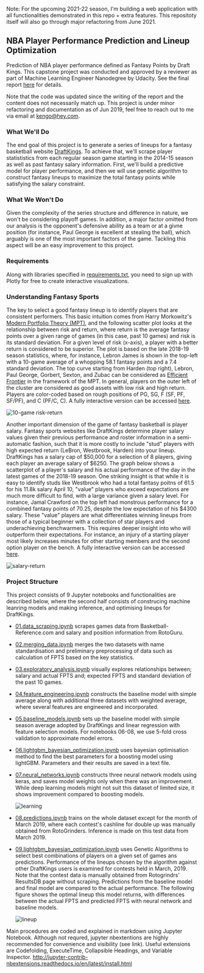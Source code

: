 
Note: For the upcoming 2021-22 season, I'm building a web application with all functionalities demonstrated in this repo + extra features. This repositoty itself will also go through major refactoring from June 2021.

## NBA Player Performance Prediction and Lineup Optimization

Prediction of NBA player performance defined as Fantasy Points by Draft Kings. This capstone project was conducted and approved by a reviewer as part of Machine Learning Engineer Nanodegree by Udacity. See the final report [here](https://github.com/KengoA/fantasy-basketball/blob/master/report.pdf) for details.

Note that the code was updated since the writing of the report and the content does not necessarily match up. This project is under minor refactoring and documentation as of Jun 2019, feel free to reach out to me via email at kengo@hey.com.

### What We'll Do

The end goal of this project is to generate a series of lineups for a fantasy basketball website [DraftKings](https://www.draftkings.com/). To achieve that, we'll scrape player statististics from each regular season game starting in the 2014-15 season as well as past fantasy salary information. First, we'll build a predictive model for player performance, and then we will use genetic algorithm to construct fantasy lineups to maximize the total fantasy points while satisfying the salary constraint.

### What We Won't Do

Given the complexity of the series structure and difference in nature, we won't be considering playoff games. In addition, a major factor omitted from our analysis is the opponent's defensive ability as a team or at a givne position (for instance, Paul George is excellent at stealing the ball), which arguably is one of the most important factors of the game. Tackling this aspect will be an easy improvement to this project.

### Requirements

Along with libraries specified in [requirements.txt](requirements.txt), you need to sign up with Plotly for free to create interactive visualizations.

### Understanding Fantasy Sports

The key to select a good fantasy lineup is to identify players that are consistent performers. This basic intuition comes from Harry Morkowitz's [Modern Portfolio Theory (MPT)](https://www.investopedia.com/terms/m/modernportfoliotheory.asp), and the following scatter plot looks at the relationship between risk and return, where return is the average fantasy points over a given range of games (in this case, past 10 games) and risk is its standard deviation. For a given level of risk (x-axis), a player with a better return is considered to be superior. The plot is based on the late 2018-19 season statistics, where, for instance, Lebron James is shown in the top-left with a 10-game average of a whopping 58.1 fantasy points and a 7.4 standard deviation. The top curve starting from Harden (top right), Lebron, Paul George, Gorbert, Sexton, and Zubac can be considered as [Efficient Frontier](https://www.investopedia.com/terms/e/efficientfrontier.asp) in the framework of the MPT. In general, players on the outer left of the cluster are considered as good assets with low risk and high return. Players are color-coded based on rough positions of PG, SG, F (SF, PF, SF/PF), and C (PF/C, C). A fully interactive version can be accessed [here](https://plot.ly/~KengoA/12/_10-game-risk-return-relationship/#/).

![10-game risk-return](assets/risk_return.gif)

Another important dimension of the game of fantasy basketball is player salary. Fantasy sports websites like DraftKings determine player salary values given their previous performance and roster information in a semi-automatic fashion, such that it is more costly to include "stud" players with high expected return (LeBron, Westbrook, Harden) into your lineup. DraftKings has a salary cap of $50,000 for a selection of 8 players, giving each player an average salary of $6250. The graph below shows a scatterplot of a player's salary and his actual performance of the day in the latest games of the 2018-19 season. One striking insight is that while it is easy to identify studs like Westbrook who had a total fantasy poitns of 61.5 for his 11.8k salary April 10, "value" players who exceed expectations are much more difficult to find, with a large variance given a salary level. For instance, Jamal Crawford on the top left had monstrous performance for a combined fantasy points of 70.25, despite the low expectation of his \$4300 salary. These "value" players are what differentiates winning lineups from those of a typical beginner with a collection of star players and underachieving benchwarmers. This requires deeper insight into who will outperform their expectations. For instance, an injury of a starting player most likely increases minutes for other starting members and the second option player on the bench. A fully interactive version can be accessed [here](https://plot.ly/~KengoA/14/salary-return-relationship/#/).

![salary-return](assets/salary_return.gif)

### Project Structure

This project consists of 9 Jupyter notebooks and functionalities are described below, where the second half consists of construcing machine leanring models and making inference, and optimising lineups for DraftKings.

- [01.data_scraping.ipynb](src/01.data_scraping.ipynb) scrapes games data from Basketball-Reference.com and salary and position information from RotoGuru.

- [02.merging_data.ipynb](src/02.preprocessing.ipynb) merges the two datasets with name standardisation and preliminary preprocessing of data such as calculation of FPTS based on the key statistics.

- [03.exploratory_analysis.ipynb](src/03.exploratory_analysis.ipynb) visually explores relationships between; salary and actual FPTS and; expected FPTS and standard deviation of the past 10 games.

- [04.feature_engineering.ipynb](src/04.feature_engineering.ipynb) constructs the baseline model with simple average along with additional three datasets with weighted average, where several features are engineered and incorporated.

- [05.baseline_models.ipynb](src/05.baseline_models.ipynb) sets up the baseline model with simple season average adopted by DraftKings and linear regression with feature selection models. For notebooks 06-08, we use 5-fold cross validation to approximate model errors.

- [06.lightgbm_bayesian_optimization.ipynb](src/06.lightgbm_bayesian_optimization.ipynb) uses bayesian optimisation method to find the best parameters for a boosting model using lightGBM. Parameters and their results are saved in a text file.

- [07.neural_networks.ipynb](src/07.neural_networks.ipynb) constructs three neural network models using keras, and saves model weights only when there was an improvement. While deep learning models might not suit this dataset of limited size, it shows improvement compared to boosting models.

  ![learning](assets/learning.png)

- [08.predictions.ipynb](src/08.predictions.ipynb) trains on the whole dataset except for the month of March 2019, where each contest's cashline for double up was manually obtained from RotoGrinders. Inference is made on this test data from March 2019.

- [09.lightgbm_bayesian_optimization.ipynb](src/06.lightgbm_bayesian_optimization.ipynb) uses Genetic Algorithms to select best combinations of players on a given set of games ans predictions. Performance of the lineups chosen by the algorithm against other DraftKings users is examined for contests held in March, 2019. Note that the contest data is manually obtained from Rotogrindrs' ResultsDB page without scraping. Predictions from the baseline model and final model are compared to the actual performance. The following figure shows the optimal lineup this model returns, with differences between the actual FPTS and predicted FPTS with neural network and baseline models.

  ![lineup](assets/lineup.png)

Main procedures are coded and explained in markdown using Jupyter Notebook. Although not requred, jupyter nbextentions are highly recommended for convenience and visibility (see link). Useful extensions are Codefolding, ExecuteTime, Collapsible Headings, and Variable Inspector. http://jupyter-contrib-nbextensions.readthedocs.io/en/latest/install.html
